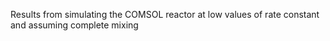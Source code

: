 Results from simulating the COMSOL reactor at low values of rate constant and assuming complete mixing
